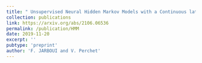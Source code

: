 ```yaml
---
title: " Unsupervised Neural Hidden Markov Models with a Continuous latent state space "
collection: publications
link: https://arxiv.org/abs/2106.06536
permalink: /publication/HMM
date: 2019-11-20
excerpt: ''
pubtype: 'preprint'
author: 'F. JARBOUI and V. Perchet'
---
```

